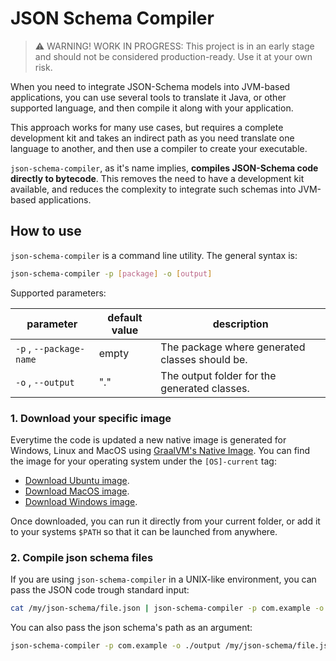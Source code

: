 # JSON Schema Compiler

> ⚠️ WARNING! WORK IN PROGRESS: This project is in an early stage and should not be considered production-ready. Use it at your
> own risk.

When you need to integrate JSON-Schema models into JVM-based applications, you can use several tools to translate it
Java, or other supported language, and then compile it along with your application.

This approach works for many use cases, but requires a complete development kit and takes an indirect path as you need
translate one language to another, and then use a compiler to create your executable.

`json-schema-compiler`, as it's name implies, **compiles JSON-Schema code directly to bytecode**. This removes the need
to have a development kit available, and reduces the complexity to integrate such schemas into JVM-based applications.

## How to use

`json-schema-compiler` is a command line utility. The general syntax is:

```bash
json-schema-compiler -p [package] -o [output]
```

Supported parameters:

| parameter               | default value | description                                    |
|-------------------------|---------------|------------------------------------------------|
| `-p` , `--package-name` | empty         | The package where generated classes should be. |
| `-o` , `--output`       | "."           | The output folder for the generated classes.   |

### 1. Download your specific image

Everytime the code is updated a new native image is generated for Windows, Linux and MacOS
using [GraalVM's Native Image](https://www.graalvm.org/latest/reference-manual/native-image/). You can find the image
for your operating system under the `[OS]-current` tag:

- [Download Ubuntu image](https://github.com/NachoBrito/json-schema-compiler/raw/refs/tags/ubuntu-latest-current/bin/ubuntu-latest/json-schema-compiler).
- [Download MacOS image](https://github.com/NachoBrito/json-schema-compiler/raw/refs/tags/macos-latest-current/bin/macos-latest/json-schema-compiler).
- [Download Windows image](https://github.com/NachoBrito/json-schema-compiler/raw/refs/tags/windows-latest-current/bin/windows-latest/json-schema-compiler).

Once downloaded, you can run it directly from your current folder, or add it to your systems `$PATH` so that it can be
launched from anywhere.

### 2. Compile json schema files

If you are using `json-schema-compiler` in a UNIX-like environment, you can pass the JSON code trough standard input:

```bash
cat /my/json-schema/file.json | json-schema-compiler -p com.example -o ./output
```

You can also pass the json schema's path as an argument:

```bash
json-schema-compiler -p com.example -o ./output /my/json-schema/file.json
```

